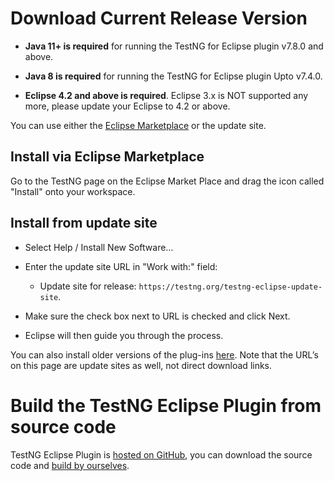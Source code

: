 # Download Current Release Version

- **Java 11+ is required** for running the TestNG for Eclipse plugin v7.8.0 and above.

- **Java 8 is required** for running the TestNG for Eclipse plugin Upto v7.4.0.

- **Eclipse 4.2 and above is required**. Eclipse 3.x is NOT supported
  any more, please update your Eclipse to 4.2 or above.

You can use either the [Eclipse
Marketplace](https://marketplace.eclipse.org/content/testng-eclipse) or
the update site.

## Install via Eclipse Marketplace

Go to the TestNG page on the Eclipse Market Place and drag the icon
called "Install" onto your workspace.

## Install from update site

- Select Help / Install New Software…

- Enter the update site URL in "Work with:" field:

  - Update site for release:
    `https://testng.org/testng-eclipse-update-site`.

- Make sure the check box next to URL is checked and click Next.

- Eclipse will then guide you through the process.

You can also install older versions of the plug-ins
[here](https://beust.com/eclipse-old). Note that the URL’s on this page
are update sites as well, not direct download links.

# Build the TestNG Eclipse Plugin from source code

TestNG Eclipse Plugin is [hosted on
GitHub](https://github.com/testng-team/testng-eclipse), you can download
the source code and [build by
ourselves](https://github.com/testng-team/testng-eclipse/blob/master/README.md#building).
